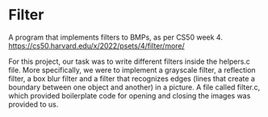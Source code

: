 # Filter
A program that implements filters to BMPs, as per CS50 week 4.
https://cs50.harvard.edu/x/2022/psets/4/filter/more/

For this project, our task was to write different filters inside the helpers.c file. More specifically, we were to implement a grayscale filter, a reflection filter, a box blur filter and a filter that recognizes edges (lines that create a boundary between one object and another) in a picture. A file called filter.c, which provided boilerplate code for opening and closing the images was provided to us.